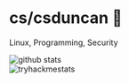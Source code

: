 # cs/csduncan 🦍

Linux, Programming, Security

![github stats](https://github-readme-stats.vercel.app/api?username=csduncan06&theme=dracula&show_icons=true&include_all_commits=true&count_private=true&hide=contribs)
<br>
![tryhackmestats](https://tryhackme-badges.s3.amazonaws.com/wuu.png)
